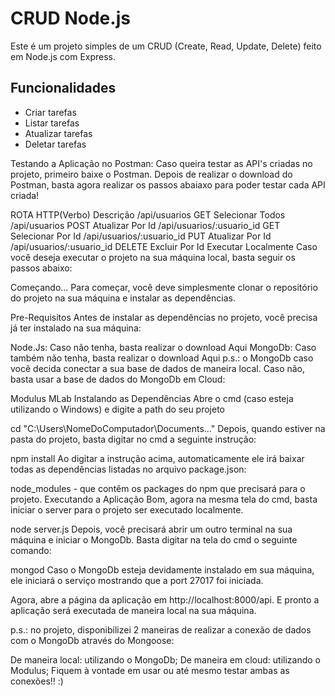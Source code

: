 # CRUD Node.js

Este é um projeto simples de um CRUD (Create, Read, Update, Delete) feito em Node.js com Express.

## Funcionalidades

- Criar tarefas
- Listar tarefas
- Atualizar tarefas
- Deletar tarefas

Testando a Aplicação no Postman:
Caso queira testar as API's criadas no projeto, primeiro baixe o Postman. Depois de realizar o download do Postman, basta agora realizar os passos abaiaxo para poder testar cada API criada!

ROTA	HTTP(Verbo)	Descrição
/api/usuarios	GET	Selecionar Todos
/api/usuarios	POST	Atualizar Por Id
/api/usuarios/:usuario_id	GET	Selecionar Por Id
/api/usuarios/:usuario_id	PUT	Atualizar Por Id
/api/usuarios/:usuario_id	DELETE	Excluir Por Id
Executar Localmente
Caso você deseja executar o projeto na sua máquina local, basta seguir os passos abaixo:

Começando...
Para começar, você deve simplesmente clonar o repositório do projeto na sua máquina e instalar as dependências.

Pre-Requisitos
Antes de instalar as dependências no projeto, você precisa já ter instalado na sua máquina:

Node.Js: Caso não tenha, basta realizar o download Aqui
MongoDb: Caso também não tenha, basta realizar o download Aqui
p.s.: o MongoDb caso você decida conectar a sua base de dados de maneira local. Caso não, basta usar a base de dados do MongoDb em Cloud:

Modulus
MLab
Instalando as Dependências
Abre o cmd (caso esteja utilizando o Windows) e digite a path do seu projeto

cd "C:\Users\NomeDoComputador\Documents\..."
Depois, quando estiver na pasta do projeto, basta digitar no cmd a seguinte instrução:

npm install
Ao digitar a instrução acima, automaticamente ele irá baixar todas as dependências listadas no arquivo package.json:

node_modules - que contêm os packages do npm que precisará para o projeto.
Executando a Aplicação
Bom, agora na mesma tela do cmd, basta iniciar o server para o projeto ser executado localmente.

node server.js
Depois, você precisará abrir um outro terminal na sua máquina e iniciar o MongoDb. Basta digitar na tela do cmd o seguinte comando:

mongod
Caso o MongoDb esteja devidamente instalado em sua máquina, ele iniciará o serviço mostrando que a port 27017 foi iniciada.

Agora, abre a página da aplicação em http://localhost:8000/api. E pronto a aplicação será executada de maneira local na sua máquina.

p.s.: no projeto, disponibilizei 2 maneiras de realizar a conexão de dados com o MongoDb através do Mongoose:

De maneira local: utilizando o MongoDb;
De maneira em cloud: utilizando o Modulus;
Fiquem à vontade em usar ou até mesmo testar ambas as conexões!! :)

